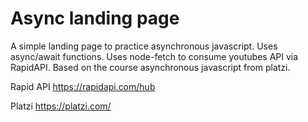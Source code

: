 # Async landing page

A simple landing page to practice asynchronous javascript.
Uses async/await functions.
Uses node-fetch to consume youtubes API via RapidAPI.
Based on the course asynchronous javascript from platzi.


Rapid API
https://rapidapi.com/hub

Platzi
https://platzi.com/

